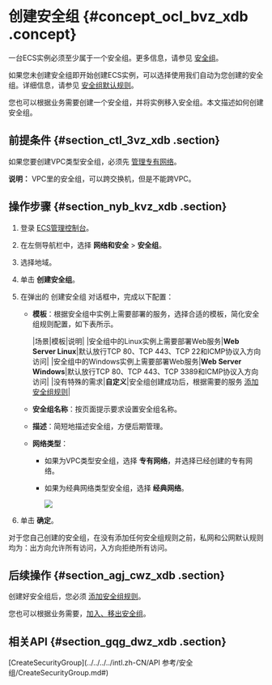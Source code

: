 # 创建安全组 {#concept_ocl_bvz_xdb .concept}

一台ECS实例必须至少属于一个安全组。更多信息，请参见 [安全组](../../../../intl.zh-CN/产品简介/网络和安全性/安全组.md#)。

如果您未创建安全组即开始创建ECS实例，可以选择使用我们自动为您创建的安全组。详细信息，请参见 [安全组默认规则](intl.zh-CN/用户指南/安全组/安全组默认规则.md#)。

您也可以根据业务需要创建一个安全组，并将实例移入安全组。本文描述如何创建安全组。

## 前提条件 {#section_ctl_3vz_xdb .section}

如果您要创建VPC类型安全组，必须先 [管理专有网络](../../../../intl.zh-CN/用户指南/管理专有网络.md#)。

**说明：** VPC里的安全组，可以跨交换机，但是不能跨VPC。

## 操作步骤 {#section_nyb_kvz_xdb .section}

1.  登录 [ECS管理控制台](https://ecs.console.aliyun.com/#/home)。
2.  在左侧导航栏中，选择 **网络和安全** \> **安全组**。
3.  选择地域。
4.  单击 **创建安全组**。
5.  在弹出的 创建安全组 对话框中，完成以下配置：
    -   **模板**：根据安全组中实例上需要部署的服务，选择合适的模板，简化安全组规则配置，如下表所示。

        |场景|模板|说明|
        |安全组中的Linux实例上需要部署Web服务|**Web Server Linux**|默认放行TCP 80、TCP 443、TCP 22和ICMP协议入方向访问|
        |安全组中的Windows实例上需要部署Web服务|**Web Server Windows**|默认放行TCP 80、TCP 443、TCP 3389和ICMP协议入方向访问|
        |没有特殊的需求|**自定义**|安全组创建成功后，根据需要的服务 [添加安全组规则](intl.zh-CN/用户指南/安全组/添加安全组规则.md#)|

    -   **安全组名称**：按页面提示要求设置安全组名称。
    -   **描述**：简短地描述安全组，方便后期管理。
    -   **网络类型**：
        -   如果为VPC类型安全组，选择 **专有网络**，并选择已经创建的专有网络。
        -   如果为经典网络类型安全组，选择 **经典网络**。

            ![](http://static-aliyun-doc.oss-cn-hangzhou.aliyuncs.com/assets/img/9717/15331244934657_zh-CN.png)

6.  单击 **确定**。

对于您自己创建的安全组，在没有添加任何安全组规则之前，私网和公网默认规则均为：出方向允许所有访问，入方向拒绝所有访问。

## 后续操作 {#section_agj_cwz_xdb .section}

创建好安全组后，您必须 [添加安全组规则](intl.zh-CN/用户指南/安全组/添加安全组规则.md#)。

您也可以根据业务需要，[加入、移出安全组](intl.zh-CN/用户指南/实例/加入、移出安全组.md#)。

## 相关API {#section_gqg_dwz_xdb .section}

[CreateSecurityGroup](../../../../intl.zh-CN/API 参考/安全组/CreateSecurityGroup.md#)

